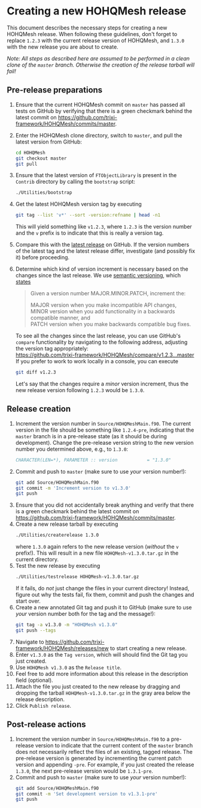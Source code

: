 # Creating a new HOHQMesh release

This document describes the necessary steps for creating a new HOHQMesh release.
When following these guidelines, don't forget to replace `1.2.3` with the
current release version of HOHQMesh, and `1.3.0` with the new release you are
about to create.

*Note: All steps as described here are assumed to be performed in a
clean clone of the `master` branch. Otherwise the creation of the release
tarball will fail!*

## Pre-release preparations
1. Ensure that the current HOHQMesh commit on `master` has passed all tests on
   GitHub by verifying that there is a green checkmark behind the latest commit
   on https://github.com/trixi-framework/HOHQMesh/commits/master.
2. Enter the HOHQMesh clone directory, switch to `master`, and pull the latest version from GitHub:
   ```bash
   cd HOHQMesh
   git checkout master
   git pull
   ```
3. Ensure that the latest version of `FTObjectLibrary` is present in the `Contrib`
   directory by calling the `bootstrap` script:
   ```bash
   ./Utilities/bootstrap
   ```
4. Get the latest HOHQMesh version tag by executing
   ```bash
   git tag --list 'v*' --sort -version:refname | head -n1
   ```
   This will yield something like `v1.2.3`, where `1.2.3` is the version number
   and the `v` prefix is to indicate that this is really a version tag.
5. Compare this with the
   [latest release](https://github.com/trixi-framework/HOHQMesh/releases/latest)
   on GitHub. If the version numbers of the latest tag and the latest release
   differ, investigate (and possibly fix it) before proceeding.
6. Determine which kind of version increment is necessary based on the changes
   since the last release. We use [semantic versioning](https://semver.org),
   which [states](https://semver.org/spec/v2.0.0.html#summary)
   > Given a version number MAJOR.MINOR.PATCH, increment the:
   >
   > MAJOR version when you make incompatible API changes,  
   > MINOR version when you add functionality in a backwards compatible manner, and  
   > PATCH version when you make backwards compatible bug fixes.

   To see all the changes since the last release, you can use GitHub's `compare`
   functionality by navigating to the following address, adjusting the version
   tag appropriately:  
   https://github.com/trixi-framework/HOHQMesh/compare/v1.2.3...master
   If you prefer to work to work locally in a console, you can execute
   ```bash
   git diff v1.2.3
   ```
   Let's say that the changes require a *minor* version increment, thus the new
   release version following `1.2.3` would be `1.3.0`.

## Release creation
1. Increment the version number in `Source/HOHQMeshMain.f90`.
   The current version in the file should be something like `1.2.4-pre`,
   indicating that the `master` branch is in a pre-release state (as it should be
   during development). Change the pre-release version string to the new version
   number you determined above, e.g., to `1.3.0`:
   ```fortran
   CHARACTER(LEN=*), PARAMETER :: version           = "1.3.0"
   ```
2. Commit and push to `master` (make sure to use *your* version number!):
   ```bash
   git add Source/HOHQMeshMain.f90
   git commit -m 'Increment version to v1.3.0'
   git push
   ```
3. Ensure that you did not accidentally break anything and verify that there is
   a green checkmark behind the latest commit on
   https://github.com/trixi-framework/HOHQMesh/commits/master.
4. Create a new release tarball by executing
   ```bash
   ./Utilities/createrelease 1.3.0
   ```
   where `1.3.0` again refers to the new release version (*without* the `v`
   prefix!). This will result in a new file `HOHQMesh-v1.3.0.tar.gz` in the
   current directory.
5. Test the new release by executing
   ```bash
   ./Utilities/testrelease HOHQMesh-v1.3.0.tar.gz
   ```
   If it fails, do *not* just change the files in your current directory!
   Instead, figure out why the tests fail, fix them, commit and push the changes
   and start over.
6. Create a new annotated Git tag and push it to GitHub (make sure to use *your*
   version number both for the tag and the message!):
   ```bash
   git tag -a v1.3.0 -m "HOHQMesh v1.3.0"
   git push --tags
   ```
7. Navigate to https://github.com/trixi-framework/HOHQMesh/releases/new to start
   creating a new release.
8. Enter `v1.3.0` as the `Tag version`, which will should find the Git tag you
   just created.
9. Use `HOHQMesh v1.3.0` as the `Release title`.
10. Feel free to add more information about this release in the description field
   (optional).
11. Attach the file you just created to the new release by dragging and
    dropping the tarball `HOHQMesh-v1.3.0.tar.gz` in the gray area below the
    release description.
12. Click `Publish release`.


## Post-release actions
1. Increment the version number in `Source/HOHQMeshMain.f90` to a pre-release
   version to indicate that the current content of the `master` branch does not
   necessarily reflect the files of an existing, tagged release. The pre-release
   version is generated by incrementing the current patch version and appending `-pre`.
   For example, if you just created the release `1.3.0`, the next pre-release
   version would be `1.3.1-pre`.
4. Commit and push to `master` (make sure to use *your* version number!):
   ```bash
   git add Source/HOHQMeshMain.f90
   git commit -m 'Set development version to v1.3.1-pre'
   git push
   ```
